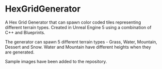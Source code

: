 # HexGridGenerator
A Hex Grid Generator that can spawn color coded tiles representing different terrain types. 
Created in Unreal Engine 5 using a combination of C++ and Blueprints.

The generator can spawn 5 different terrain types - Grass, Water, Mountain, Dessert and Snow.
Water and Mountain have different heights when they are generated.

Sample images have been added to the repository.
